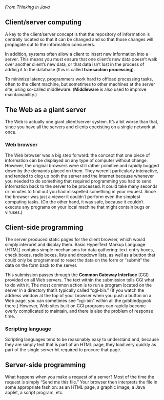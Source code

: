 *From Thinking in Java*

## Client/server computing
A key to the client/server concept is that the repository of information is centrally located so that it can be changed and so that those changes will propagate out to the information consumers.

In addition, systems often allow a client to insert new information into a server. This means you must ensure that one client’s new data doesn’t walk over another client’s new data, or that data isn’t lost in the process of adding it to the database (this is called **transaction processing**).

To minimize latency, programmers work hard to offload processing tasks, often to the client machine, but sometimes to other machines at the server site, using so-called middleware. (**Middleware** is also used to improve maintainability.)

## The Web as a giant server
The Web is actually one giant client/server system. It’s a bit worse than that, since you have all the servers and clients coexisting on a single network at once.

### Web browser
The Web browser was a big step forward: the concept that one piece of information can be displayed on any type of computer without change. However, the original browsers were still rather primitive and rapidly bogged down by the demands placed on them. They weren’t particularly interactive, and tended to clog up both the server and the Internet because whenever you needed to do something that required programming you had to send information back to the server to be processed. It could take many seconds or minutes to find out you had misspelled something in your request. Since the browser was just a viewer it couldn’t perform even the simplest computing tasks. (On the other hand, it was safe, because it couldn’t execute any programs on your local machine that might contain bugs or viruses.)

## Client-side programming
The server produced static pages for the client browser, which would simply interpret and display them. Basic HyperText Markup Language (HTML) contains simple mechanisms for data gathering: text-entry boxes, check boxes, radio boxes, lists and dropdown lists, as well as a button that could only be programmed to reset the data on the form or “submit” the data on the form back to the server.

This submission passes through the **Common Gateway Interface** (CGI) provided on all Web servers. The text within the submission tells CGI what to do with it. The most common action is to run a program located on the server in a directory that’s typically called “cgi-bin.” (If you watch the address window at the top of your browser when you push a button on a Web page, you can sometimes see “cgi-bin” within all the gobbledygook there.)
However, Web sites built on CGI programs can rapidly become overly complicated to maintain, and there is also the problem of response time.

### Scripting language
Scripting languages tend to be reasonably easy to understand and, because they are simply text that is part of an HTML page, they load very quickly as part of the single server hit required to procure that page.

## Server-side programming
What happens when you make a request of a server? Most of the time the request is simply “Send me this file.” Your browser then interprets the file in some appropriate fashion: as an HTML page, a graphic image, a Java applet, a script program, etc.




